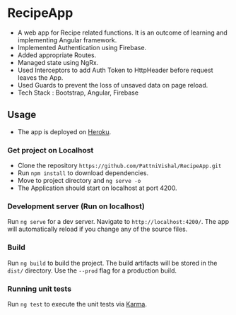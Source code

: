 # RecipeApp

* A web app for Recipe related functions. It is an outcome of learning and implementing Angular framework.
* Implemented Authentication using Firebase.
* Added appropriate Routes.
* Managed state using NgRx.
* Used Interceptors to add Auth Token to HttpHeader before request leaves the App.
* Used Guards to prevent the loss of unsaved data on page reload.
* Tech Stack : Bootstrap, Angular, Firebase

## Usage

* The app is deployed on [Heroku](https://best-recipe-app.herokuapp.com/).

### Get project on Localhost

* Clone the repository ```https://github.com/PattniVishal/RecipeApp.git```
* Run ```npm install``` to download dependencies.
* Move to project directory and ```ng serve -o```
* The Application should start on localhost at port 4200.

### Development server (Run on localhost)

Run `ng serve` for a dev server. Navigate to `http://localhost:4200/`. The app will automatically reload if you change any of the source files.

### Build

Run `ng build` to build the project. The build artifacts will be stored in the `dist/` directory. Use the `--prod` flag for a production build.

### Running unit tests

Run `ng test` to execute the unit tests via [Karma](https://karma-runner.github.io).
